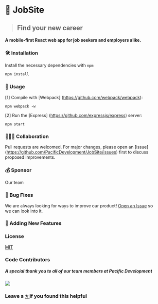 # 💼 JobSite
> ## Find your new career
#### A mobile-first React web app for job seekers and employers alike.

### 🛠️ Installation

Install the necessary dependencies with ```npm```
```bash
npm install
```

### 🔌 Usage

[1] Compile with [Webpack] (https://github.com/webpack/webpack):

``` npm webpack -w ```

[2] Run the [Express] (https://github.com/expressjs/express) server:

``` npm start ```

### 🧑‍🤝‍🧑 Collaboration
Pull requests are welcomed. For major changes, please open an [issue] (https://github.com/PacificDevelopment/JobSite/issues) first to discuss proposed improvements.

### 💰 Sponsor
Our team 

### 🐞 Bug Fixes

We are always looking for ways to improve our product! <a href="https://github.com/PacificDevelopment/JobSite/issues">Open an Issue</a> so we can look into it.

### 📌 Adding New Features

### License
[MIT](./LICENSE.md)


### Code Contributors

##### A special thank you to all of our team members at Pacific Development<br/>
<a href="https://github.com/PacificDevelopment/JobSite/graphs/contributors">
  <img src="https://contrib.rocks/image?repo=PacificDevelopment/JobSite" />
</a>



### Leave a <a href=""> :star: </a> if you found this helpful
